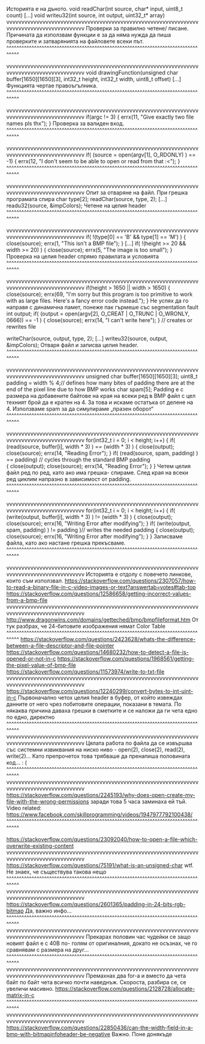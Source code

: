 Историята е на дъното.
void readChar(int source, char* input, uint8_t count)
[…]
void writeu32(int source, int output, uint32_t* array)
vvvvvvvvvvvvvvvvvvvvvvvvvvvvvvvvvvvvvvvvvvvvvvvvvvvvvvvvvvvvvvvvvvvvvvvvvvvvvvvvvvvvvvvvvv
Проверки за правилно четене/ писане. Причината да използвам функции е за да няма нужда да пиша проверките и затварянията на файловете всеки път.
^^^^^^^^^^^^^^^^^^^^^^^^^^^^^^^^^^^^^^^^^^^^^^^^^^^^^^^^^^^^^^^^^^^^^^^^^^^^^^^^^

vvvvvvvvvvvvvvvvvvvvvvvvvvvvvvvvvvvvvvvvvvvvvvvvvvvvvvvvvvvvvvvvvvvvvvvvvvvvvvvvvvvvvvvvvv
void drawingFunction(unsigned char buffer[1650][1650][3], int32_t height, int32_t  width, uint8_t offset)
[…]
Функцията чертае правоъгълника.
^^^^^^^^^^^^^^^^^^^^^^^^^^^^^^^^^^^^^^^^^^^^^^^^^^^^^^^^^^^^^^^^^^^^^^^^^^^^^^^^^

vvvvvvvvvvvvvvvvvvvvvvvvvvvvvvvvvvvvvvvvvvvvvvvvvvvvvvvvvvvvvvvvvvvvvvvvvvvvvvvvvvvvvvvvvv
  if(argc != 3)
  {
    errx(11, "Give exactly two file names pls thx");
  }
  Проверка за валиден вход.
^^^^^^^^^^^^^^^^^^^^^^^^^^^^^^^^^^^^^^^^^^^^^^^^^^^^^^^^^^^^^^^^^^^^^^^^^^^^^^^^^

vvvvvvvvvvvvvvvvvvvvvvvvvvvvvvvvvvvvvvvvvvvvvvvvvvvvvvvvvvvvvvvvvvvvvvvvvvvvvvvvvvvvvvvvvv
  if( (source = open(argv[1], O_RDONLY) ) == -1)
  {
    errx(12, "I don't seem to be able to open or read from that :<");
  }
^^^^^^^^^^^^^^^^^^^^^^^^^^^^^^^^^^^^^^^^^^^^^^^^^^^^^^^^^^^^^^^^^^^^^^^^^^^^^^^^^

vvvvvvvvvvvvvvvvvvvvvvvvvvvvvvvvvvvvvvvvvvvvvvvvvvvvvvvvvvvvvvvvvvvvvvvvvvvvvvvvvvvvvvvvvv
Опит за отваряне на файл. При грешка програмата спира
  char type[2];
  readChar(source, type, 2);
[…]
  readu32(source, &impColors);
  Четене на целия header
^^^^^^^^^^^^^^^^^^^^^^^^^^^^^^^^^^^^^^^^^^^^^^^^^^^^^^^^^^^^^^^^^^^^^^^^^^^^^^^^^

vvvvvvvvvvvvvvvvvvvvvvvvvvvvvvvvvvvvvvvvvvvvvvvvvvvvvvvvvvvvvvvvvvvvvvvvvvvvvvvvvvvvvvvvvv
  if( !(type[0] == 'B' && type[1] == 'M') )
  {
    close(source);
    errx(1, "This isn't a BMP file");
  }
[…]
  if( !(height >= 20 && width >= 20) )
  {
    close(source);
    errx(5, "The image is too small");
  } 
Проверка на целия header спрямо правилата и условията
^^^^^^^^^^^^^^^^^^^^^^^^^^^^^^^^^^^^^^^^^^^^^^^^^^^^^^^^^^^^^^^^^^^^^^^^^^^^^^^^^

  vvvvvvvvvvvvvvvvvvvvvvvvvvvvvvvvvvvvvvvvvvvvvvvvvvvvvvvvvvvvvvvvvvvvvvvvvvvvvvvvvvvvvvvvvv
  if(height > 1650 || width > 1650)
  {
    close(source);
    errx(69, "I'm sorry but this program is too primitive to work with as large files. Here's a fancy error code instead.");
  }
 Не успях да го направя с динамична памет, понеже пак гърмеше със segmentation fault
  int output;
  if( (output = open(argv[2], O_CREAT | O_TRUNC | O_WRONLY, 0666)) == -1 )
  {
    close(source);
    errx(14, "I can't write here");
  }
// creates or rewrites file

  writeChar(source, output, type, 2);
[…]
  writeu32(source, output, &impColors);
Отваря файл и записва целия header.
^^^^^^^^^^^^^^^^^^^^^^^^^^^^^^^^^^^^^^^^^^^^^^^^^^^^^^^^^^^^^^^^^^^^^^^^^^^^^^^^^

vvvvvvvvvvvvvvvvvvvvvvvvvvvvvvvvvvvvvvvvvvvvvvvvvvvvvvvvvvvvvvvvvvvvvvvvvvvvvvvvvvvvvvvvvv
  unsigned char buffer[1650][1650][3];
  uint8_t padding = width % 4;// defines how many bites of padding there are at the end of the pixel line due to how BMP works
  char spam[5];
Padding е с размера на добавените байтове на края на всеки ред в BMP файл с цел техният брой да е кратен на 4. За това и искаме остатъка от делене на 4. Използваме spam за да симулираме „празен оборот“
^^^^^^^^^^^^^^^^^^^^^^^^^^^^^^^^^^^^^^^^^^^^^^^^^^^^^^^^^^^^^^^^^^^^^^^^^^^^^^^^^

vvvvvvvvvvvvvvvvvvvvvvvvvvvvvvvvvvvvvvvvvvvvvvvvvvvvvvvvvvvvvvvvvvvvvvvvvvvvvvvvvvvvvvvvvv
  for(int32_t i = 0; i < height; i++)
  {
    if( (read(source, buffer[i], width * 3) ) == (width * 3) )
    {
      close(output);
      close(source);
      errx(14, "Reading Error");
    }
    if( (read(source, spam, padding) ) == padding)
// cycles through the standard BMP padding    
    {
      close(output);
      close(source);
      errx(14, "Reading Error");
    }
  }
Четем целия файл ред по ред, като ако има грешка- спираме. След края на всеки ред циклим напразно в зависимост от padding.
^^^^^^^^^^^^^^^^^^^^^^^^^^^^^^^^^^^^^^^^^^^^^^^^^^^^^^^^^^^^^^^^^^^^^^^^^^^^^^^^^

vvvvvvvvvvvvvvvvvvvvvvvvvvvvvvvvvvvvvvvvvvvvvvvvvvvvvvvvvvvvvvvvvvvvvvvvvvvvvvvvvvvvvvvvvv
  for(int32_t i = 0; i < height; i++)
  {
    if( (write(output, buffer[i], width * 3) ) != (width * 3) )
    {
      close(output);
      close(source);
      errx(16, "Writing Error after modifying");
    }
    if( (write(output, spam, padding) ) != padding )// writes the needed padding
    {
      close(output);
      close(source);
      errx(16, "Writing Error after modifying");
    }
  }
Записваме файла, като ако настане грешка прекъсваме.
^^^^^^^^^^^^^^^^^^^^^^^^^^^^^^^^^^^^^^^^^^^^^^^^^^^^^^^^^^^^^^^^^^^^^^^^^^^^^^^^^

vvvvvvvvvvvvvvvvvvvvvvvvvvvvvvvvvvvvvvvvvvvvvvvvvvvvvvvvvvvvvvvvvvvvvvvvvvvvvvvvvvvvvvvvvv
Историята е отдолу с повечето линкове, които съм използвал.
https://stackoverflow.com/questions/2307057/how-to-read-a-binary-file-in-c-video-images-or-text?answertab=votes#tab-top
https://stackoverflow.com/questions/12586658/getting-incorrect-values-from-a-bmp-file
vvvvvvvvvvvvvvvvvvvvvvvvvvvvvvvvvvvvvvvvvvvvvvvvvvvvvvvvvvvvvvvvvvvvvvvvvvvvvvvvvvvvvvvvvv
http://www.dragonwins.com/domains/getteched/bmp/bmpfileformat.htm
От тук разбрах, че 24-битовите изображения нямат Color Table
^^^^^^^^^^^^^^^^^^^^^^^^^^^^^^^^^^^^^^^^^^^^^^^^^^^^^^^^^^^^^^^^^^^^^^^^^^^^^^^^^
https://stackoverflow.com/questions/2423628/whats-the-difference-between-a-file-descriptor-and-file-pointer
https://stackoverflow.com/questions/14680232/how-to-detect-a-file-is-opened-or-not-in-c 
https://stackoverflow.com/questions/1968561/getting-the-pixel-value-of-bmp-file
https://stackoverflow.com/questions/11573974/write-to-txt-file
vvvvvvvvvvvvvvvvvvvvvvvvvvvvvvvvvvvvvvvvvvvvvvvvvvvvvvvvvvvvvvvvvvvvvvvvvvvvvvvvvvvvvvvvvv
https://stackoverflow.com/questions/12240299/convert-bytes-to-int-uint-in-c
Първоначално четох целия header в буфер, от който извеждах данните от него чрез побитовите операции, показани в темата. По някаква причина даваха грешки в сметките и се наложи да ги чета едно по едно, директно
^^^^^^^^^^^^^^^^^^^^^^^^^^^^^^^^^^^^^^^^^^^^^^^^^^^^^^^^^^^^^^^^^^^^^^^^^^^^^^^^^
vvvvvvvvvvvvvvvvvvvvvvvvvvvvvvvvvvvvvvvvvvvvvvvvvvvvvvvvvvvvvvvvvvvvvvvvvvvvvvvvvvvvvvvvvv
Цялата работа по файла да се извършва със системни извиквания на ниско ниво - open(2), close(2), read(2), write(2)…
Като препрочетох това трябваше да пренапиша половината код… : (
^^^^^^^^^^^^^^^^^^^^^^^^^^^^^^^^^^^^^^^^^^^^^^^^^^^^^^^^^^^^^^^^^^^^^^^^^^^^^^^^^ vvvvvvvvvvvvvvvvvvvvvvvvvvvvvvvvvvvvvvvvvvvvvvvvvvvvvvvvvvvvvvvvvvvvvvvvvvvvvvvvvvvvvvvvvv
https://stackoverflow.com/questions/2245193/why-does-open-create-my-file-with-the-wrong-permissions
заради това 5 часа заминаха ей тъй. Video related:
https://www.facebook.com/skillprogramming/videos/1947977792100438/
^^^^^^^^^^^^^^^^^^^^^^^^^^^^^^^^^^^^^^^^^^^^^^^^^^^^^^^^^^^^^^^^^^^^^^^^^^^^^^^^^

https://stackoverflow.com/questions/23092040/how-to-open-a-file-which-overwrite-existing-content
vvvvvvvvvvvvvvvvvvvvvvvvvvvvvvvvvvvvvvvvvvvvvvvvvvvvvvvvvvvvvvvvvvvvvvvvvvvvvvvvvvvvvvvvvv
https://stackoverflow.com/questions/75191/what-is-an-unsigned-char
wtf. Не знаех, че съществува такова нещо
^^^^^^^^^^^^^^^^^^^^^^^^^^^^^^^^^^^^^^^^^^^^^^^^^^^^^^^^^^^^^^^^^^^^^^^^^^^^^^^^^
vvvvvvvvvvvvvvvvvvvvvvvvvvvvvvvvvvvvvvvvvvvvvvvvvvvvvvvvvvvvvvvvvvvvvvvvvvvvvvvvvvvvvvvvvv
https://stackoverflow.com/questions/2601365/padding-in-24-bits-rgb-bitmap
Да, важно инфо…
^^^^^^^^^^^^^^^^^^^^^^^^^^^^^^^^^^^^^^^^^^^^^^^^^^^^^^^^^^^^^^^^^^^^^^^^^^^^^^^^^
vvvvvvvvvvvvvvvvvvvvvvvvvvvvvvvvvvvvvvvvvvvvvvvvvvvvvvvvvvvvvvvvvvvvvvvvvvvvvvvvvvvvvvvvvv
Прекарах половин час чудейки се защо новият файл е с 40В по- голям от оригиналния, докато не осъзнах, че го сравнявам с размера на друг…
^^^^^^^^^^^^^^^^^^^^^^^^^^^^^^^^^^^^^^^^^^^^^^^^^^^^^^^^^^^^^^^^^^^^^^^^^^^^^^^^^
vvvvvvvvvvvvvvvvvvvvvvvvvvvvvvvvvvvvvvvvvvvvvvvvvvvvvvvvvvvvvvvvvvvvvvvvvvvvvvvvvvvvvvvvvv
Премахнах два for-а и вместо да чета байт по байт чета всичко почти наведнъж. Скороста, разбира се, се увеличи масивно.
https://stackoverflow.com/questions/2128728/allocate-matrix-in-c
^^^^^^^^^^^^^^^^^^^^^^^^^^^^^^^^^^^^^^^^^^^^^^^^^^^^^^^^^^^^^^^^^^^^^^^^^^^^^^^^^
vvvvvvvvvvvvvvvvvvvvvvvvvvvvvvvvvvvvvvvvvvvvvvvvvvvvvvvvvvvvvvvvvvvvvvvvvvvvvvvvvvvvvvvvvv
https://stackoverflow.com/questions/22850436/can-the-width-field-in-a-bmp-with-bitmapinfoheader-be-negative
Важно. Поне донякъде

